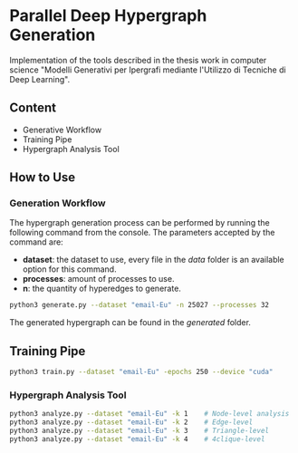 # Parallel Deep Hypergraph Generation

Implementation of the tools described in the thesis work in computer science "Modelli Generativi per Ipergrafi mediante l'Utilizzo di Tecniche di Deep Learning".

## Content

- Generative Workflow
- Training Pipe
- Hypergraph Analysis Tool

## How to Use



### Generation Workflow

The hypergraph generation process can be performed by running the following command from the console. The parameters accepted by the command are:

- **dataset**: the dataset to use, every file in the *data* folder is an available option for this command.
- **processes**: amount of processes to use.
- **n**: the quantity of hyperedges to generate.

```bash
python3 generate.py --dataset "email-Eu" -n 25027 --processes 32
```

The generated hypergraph can be found in the *generated* folder.

## Training Pipe

```bash
python3 train.py --dataset "email-Eu" -epochs 250 --device "cuda"
```

### Hypergraph Analysis Tool

```bash
python3 analyze.py --dataset "email-Eu" -k 1    # Node-level analysis
python3 analyze.py --dataset "email-Eu" -k 2    # Edge-level
python3 analyze.py --dataset "email-Eu" -k 3    # Triangle-level
python3 analyze.py --dataset "email-Eu" -k 4    # 4clique-level
```
